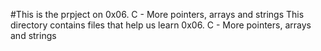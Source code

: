 #This is the prpject on 0x06. C - More pointers, arrays and strings
This directory contains files that help us learn 0x06. C - More pointers, arrays and strings
